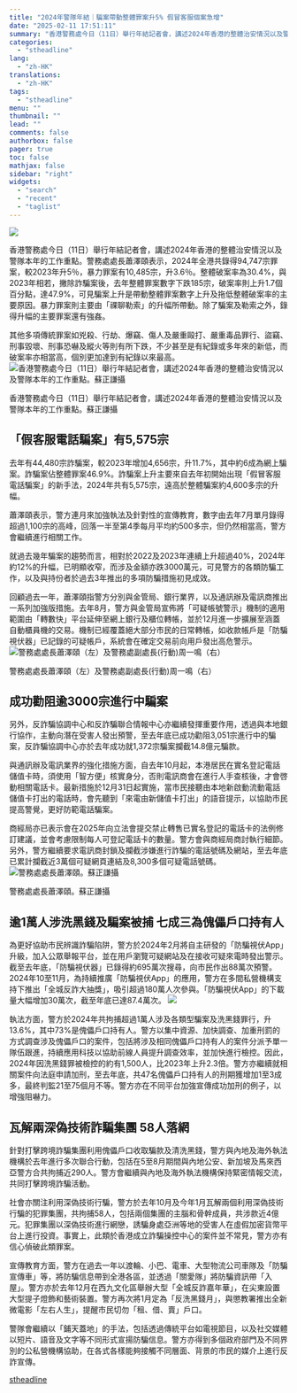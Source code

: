```yaml
---
title: "2024年警隊年結｜騙案帶動整體罪案升5% 假冒客服個案急增"
date: "2025-02-11 17:51:11"
summary: "香港警務處今日（11日）舉行年結記者會，講述2024年香港的整體治安情況以及警..."
categories:
  - "stheadline"
lang:
  - "zh-HK"
translations:
  - "zh-HK"
tags:
  - "stheadline"
menu: ""
thumbnail: ""
lead: ""
comments: false
authorbox: false
pager: true
toc: false
mathjax: false
sidebar: "right"
widgets:
  - "search"
  - "recent"
  - "taglist"
---
```


![](https://image.stheadline.com/f/680p0/0x0/100/none/4ad9c06b4c1ee57c9e4855f4a5d4800f/stheadline/inewsmedia/20250211/_2025021117290135244.jpg)






香港警務處今日（11日）舉行年結記者會，講述2024年香港的整體治安情況以及警隊本年的工作重點。警務處處長蕭澤頤表示，2024年全港共錄得94,747宗罪案，較2023年升5％，暴力罪案有10,485宗，升3.6％。整體破案率為30.4%，與2023年相若，撇除詐騙案後，去年整體罪案數字下跌185宗，破案率則上升1.7個百分點，達47.9%，可見騙案上升是帶動整體罪案數字上升及拖低整體破案率的主要原因。暴力罪案則主要由「祼聊勒索」的升幅所帶動。除了騙案及勒索之外，錄得升幅的主要罪案還有強姦。

其他多項傳統罪案如兇殺、行劫、爆竊、傷人及嚴重毆打、嚴重毒品罪行、盜竊、刑事毀壞、刑事恐嚇及縱火等則有所下跌，不少甚至是有紀錄或多年來的新低，而破案率亦相當高，個別更加達到有紀錄以來最高。
 ![香港警務處今日（11日）舉行年結記者會，講述2024年香港的整體治安情況以及警隊本年的工作重點。蘇正謙攝](https://image.hkhl.hk/f/1024p0/0x0/100/none/904179684ddf97a17506e4baf282fe97/2025-02/KakaoTalk_20250211_171446925_04.jpg)


香港警務處今日（11日）舉行年結記者會，講述2024年香港的整體治安情況以及警隊本年的工作重點。蘇正謙攝




「假客服電話騙案」有5,575宗
----------------

去年有44,480宗詐騙案，較2023年增加4,656宗，升11.7%，其中約6成為網上騙案。詐騙案佔整體罪案46.9%。詐騙案上升主要來自去年初開始出現「假冒客服電話騙案」的新手法，2024年共有5,575宗，遠高於整體騙案約4,600多宗的升幅。

蕭澤頤表示，警方連月來加強執法及針對性的宣傳教育，數字由去年7月單月錄得超過1,100宗的高峰，回落一半至第4季每月平均約500多宗，但仍然相當高，警方會繼續進行相關工作。

就過去幾年騙案的趨勢而言，相對於2022及2023年連續上升超過40%，2024年約12%的升幅，已明顯收窄，而涉及金額亦跌3000萬元，可見警方的各類防騙工作，以及與持份者於過去3年推出的多項防騙措施初見成效。

回顧過去一年，蕭澤頤指警方分別與金管局、銀行業界，以及通訊辦及電訊商推出一系列加強版措施。去年8月，警方與金管局宣佈將「可疑帳號警示」機制的適用範圍由「轉數快」平台延伸至網上銀行及櫃位轉帳，並於12月進一步擴展至涵蓋自動櫃員機的交易。機制已經覆蓋絕大部分市民的日常轉帳，如收款帳戶是「防騙視伏器」已記錄的可疑帳戶，系統會在確定交易前向用戶發出高危警示。
 ![警務處處長蕭澤頤（左）及警務處副處長(行動)周一鳴（右）](https://image.hkhl.hk/f/1024p0/0x0/100/none/86e6b322840e26751529d47e188a53eb/2025-02/KakaoTalk_20250211_171446925_05.jpg)


警務處處長蕭澤頤（左）及警務處副處長(行動)周一鳴（右）




成功勸阻逾3000宗進行中騙案
---------------

另外，反詐騙協調中心和反詐騙聯合情報中心亦繼續發揮重要作用，透過與本地銀行協作，主動向潛在受害人發出預警，至去年底已成功勸阻3,051宗進行中的騙案，反詐騙協調中心亦於去年成功就1,372宗騙案攔截14.8億元騙款。

與通訊辦及電訊業界的強化措施方面，自去年10月起，本港居民在實名登記電話儲值卡時，須使用「智方便」核實身分，否則電訊商會在進行人手查核後，才會啓動相關電話卡。最新措施於12月31日起實施，當市民接聽由本地新啟動流動電話儲值卡打出的電話時，會先聽到「來電由新儲值卡打出」的語音提示，以協助市民提高警覺，更好防範電話騙案。

商經局亦已表示會在2025年向立法會提交禁止轉售已實名登記的電話卡的法例修訂建議，並會考慮限制每人可登記電話卡的數量。警方會與商經局商討執行細節。另外，警方繼續要求電訊商封鎖及攔截涉嫌進行詐騙的電話號碼及網站，至去年底已累計攔截近3萬個可疑網頁連結及8,300多個可疑電話號碼。
 ![警務處處長蕭澤頤。蘇正謙攝](https://image.hkhl.hk/f/1024p0/0x0/100/none/a26a1832f171855aff7691cdccf29d60/2025-02/KakaoTalk_20250211_171446925_08.jpg)


警務處處長蕭澤頤。蘇正謙攝




逾1萬人涉洗黑錢及騙案被捕 七成三為傀儡戶口持有人
-------------------------

為更好協助市民辨識詐騙陷阱，警方於2024年2月將自主研發的「防騙視伏App」升級，加入公眾舉報平台，並在用戶瀏覽可疑網站及在接收可疑來電時發出警示。截至去年底，「防騙視伏器」已錄得約695萬次搜尋，向市民作出88萬次預警。2024年10至11月，為持續推廣「防騙視伏App」的應用，警方在多間私營機構支持下推出「全城反詐大抽獎」，吸引超過180萬人次參與。「防騙視伏App」的下載量大幅增加30萬次，截至年底已達87.4萬次。
 ![](https://image.hkhl.hk/f/1024p0/0x0/100/none/7026ba80e27ec35bc74cc6bf85c7769a/2025-02/11_4.PNG)





執法方面，警方於2024年共拘捕超過1萬人涉及各類型騙案及洗黑錢罪行，升13.6%，其中73%是傀儡戶口持有人。警方以集中資源、加快調查、加重刑罰的方式調查涉及傀儡戶口的案件，包括將涉及相同傀儡戶口持有人的案件分派予單一隊伍跟進，持續應用科技以協助前線人員提升調查效率，並加快進行檢控。因此，2024年因洗黑錢罪被檢控的約有1,500人，比2023年上升2.3倍。警方亦繼續就相關案件向法庭申請加刑，至去年底，共47名傀儡戶口持有人的刑期獲增加1至3成多，最終判監21至75個月不等。警方亦在不同平台加強宣傳成功加刑的例子，以增強阻嚇力。

瓦解兩深偽技術詐騙集團 58人落網
-----------------

針對打擊跨境詐騙集團利用傀儡戶口收取騙款及清洗黑錢，警方與內地及海外執法機構於去年進行多次聯合行動，包括在5至8月期間與內地公安、新加坡及馬來西亞警方合共拘捕近290人。警方會繼續與內地及海外執法機構保持緊密情報交流，共同打擊跨境詐騙活動。

社會亦關注利用深偽技術行騙，警方於去年10月及今年1月瓦解兩個利用深偽技術行騙的犯罪集團，共拘捕58人，包括兩個集團的主腦和骨幹成員，共涉款近4億元。犯罪集團以深偽技術進行網戀，誘騙身處亞洲等地的受害人在虛假加密貨幣平台上進行投資。事實上，此類於香港成立詐騙操控中心的案件並不常見，警方亦有信心偵破此類罪案。

宣傳教育方面，警方在過去一年以渡輪、小巴、電車、大型物流公司車隊及「防騙宣傳車」等，將防騙信息帶到全港各區，並透過「關愛隊」將防騙資訊帶「入屋」。警方亦於去年12月在西九文化區舉辦大型「全城反詐嘉年華」，在尖東設置大型提子燈飾和藝術裝置。警方再次將1月定為「反洗黑錢月」，與懲教署推出全新微電影「左右人生」，提醒市民切勿「租、借、賣」戶口。

警隊會繼續以「鋪天蓋地」的手法，包括透過傳統平台如電視節目，以及社交媒體以短片、語音及文字等不同形式宣揚防騙信息。警方亦得到多個政府部門及不同界別的公私營機構協助，在各式各樣能夠接觸不同層面、背景的市民的媒介上進行反詐宣傳。

[stheadline](https://std.stheadline.com/realtime/article/2052156/即時-港聞-2024年警隊年結-騙案帶動整體罪案升5-假冒客服個案急增)
